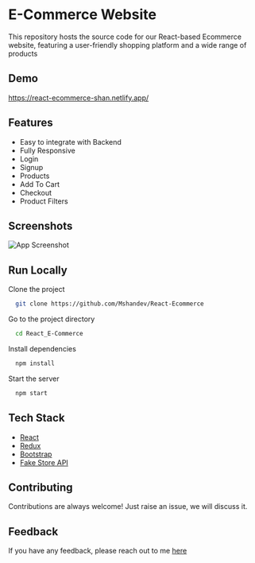 # E-Commerce Website

This repository hosts the source code for our React-based Ecommerce website, featuring a user-friendly shopping platform and a wide range of products


## Demo

https://react-ecommerce-shan.netlify.app/

## Features

- Easy to integrate with Backend
- Fully Responsive
- Login
- Signup
- Products
- Add To Cart
- Checkout
- Product Filters


## Screenshots

![App Screenshot](https://i.ibb.co/fQ293tm/image.png)



## Run Locally

Clone the project

```bash
  git clone https://github.com/Mshandev/React-Ecommerce
```

Go to the project directory

```bash
  cd React_E-Commerce
```

Install dependencies

```bash
  npm install
```

Start the server

```bash
  npm start
```



## Tech Stack

* [React](https://reactjs.org/)
* [Redux](https://redux.js.org/)
* [Bootstrap](https://getbootstrap.com/)
* [Fake Store API](https://fakestoreapi.com/)

## Contributing

Contributions are always welcome!
Just raise an issue, we will discuss it.


## Feedback

If you have any feedback, please reach out to me [here](https://www.linkedin.com/in/muhammad-shan-full-stack-developer/)

